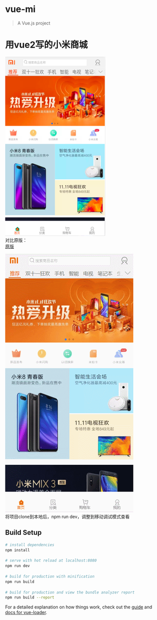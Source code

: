 # vue-mi

> A Vue.js project

# 用vue2写的小米商城
![demo1](https://raw.githubusercontent.com/chiwent/vue-mi/master/demo/vue-mi-demo.png)
<br>
对比原版：<br>
[原版](https://m.mi.com/)
<br>

![demo-gif-1](https://raw.githubusercontent.com/chiwent/vue-mi/master/demo/demo.gif)
<br>
将项目clone到本地后，npm run dev，调整到移动调试模式查看<br>

## Build Setup

``` bash
# install dependencies
npm install

# serve with hot reload at localhost:8080
npm run dev

# build for production with minification
npm run build

# build for production and view the bundle analyzer report
npm run build --report
```

For a detailed explanation on how things work, check out the [guide](http://vuejs-templates.github.io/webpack/) and [docs for vue-loader](http://vuejs.github.io/vue-loader).
